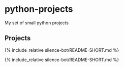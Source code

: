 # python-projects

My set of small python projects

## Projects

{% include_relative silence-bot/README-SHORT.md %}

{% include_relative silence-bot/README-SHORT.md %}
